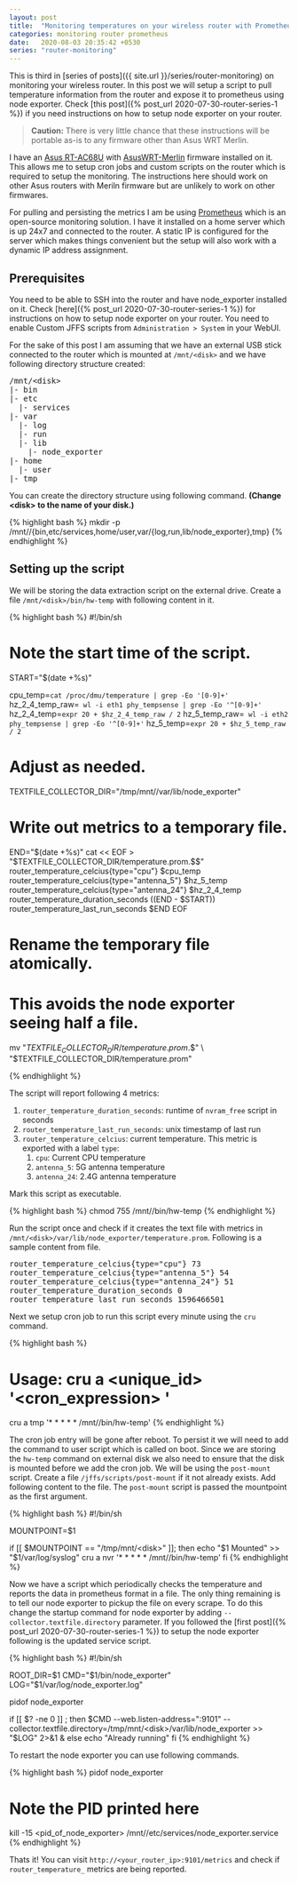 ```yaml
---
layout: post
title:  "Monitoring temperatures on your wireless router with Prometheus"
categories: monitoring router prometheus
date:   2020-08-03 20:35:42 +0530
series: "router-monitoring"
---
```


This is third in [series of posts]({{ site.url }}/series/router-monitoring) on monitoring your wireless router. In this post we will setup a script to pull
temperature information from the router and expose it to prometheus using node exporter.  Check [this post]({% post_url 2020-07-30-router-series-1 %})
if you need instructions on how to setup node exporter on your router.

> **Caution:** There is very little chance that these instructions will be portable as-is to any firmware other than Asus WRT Merlin.

I have an [Asus RT-AC68U](https://www.asus.com/in/Networking/RTAC68U/) with [AsusWRT-Merlin](https://www.asuswrt-merlin.net/) firmware installed on it. 
This allows me to setup cron jobs and custom scripts on the router which is required to setup the monitoring. The instructions here should work on other 
Asus routers with Meriln firmware but are unlikely to work on other firmwares.

For pulling and persisting the metrics I am be using [Prometheus](https://prometheus.io) which is an open-source monitoring solution. I have it installed
on a home server which is up 24x7 and connected to the router. A static IP is configured for the server which makes things convenient but the setup
will also work with a dynamic IP address assignment.

## Prerequisites

You need to be able to SSH into the router and have node_exporter installed on it.  Check [here]({% post_url 2020-07-30-router-series-1 %})
for instructions on how to setup node exporter on your router. You need to enable Custom JFFS scripts from `Administration > System` in your WebUI.

For the sake of this post I am assuming that we have an external USB stick connected to the router which is mounted at `/mnt/<disk>` and we have following 
directory structure created:

<pre>
/mnt/&lt;disk&gt;
|- bin
|- etc
  |- services
|- var
  |- log
  |- run
  |- lib
    |- node_exporter
|- home
  |- user
|- tmp
</pre>

You can create the directory structure using following command. **(Change \<disk\> to the name of your disk.)**

{% highlight bash %}
mkdir -p /mnt/<disk>/{bin,etc/services,home/user,var/{log,run,lib/node_exporter},tmp}
{% endhighlight %}

## Setting up the script

We will be storing the data extraction script on the external drive. Create a file `/mnt/<disk>/bin/hw-temp` with following content in it.

{% highlight bash %}
#!/bin/sh

# Note the start time of the script.
START="$(date +%s)"

cpu_temp=`cat /proc/dmu/temperature | grep -Eo '[0-9]+'`
hz_2_4_temp_raw=` wl -i eth1 phy_tempsense | grep -Eo '^[0-9]+'`
hz_2_4_temp=`expr 20 + $hz_2_4_temp_raw / 2`
hz_5_temp_raw=` wl -i eth2 phy_tempsense | grep -Eo '^[0-9]+'`
hz_5_temp=`expr 20 + $hz_5_temp_raw / 2`

# Adjust as needed.
TEXTFILE_COLLECTOR_DIR="/tmp/mnt/<disk>/var/lib/node_exporter"

# Write out metrics to a temporary file.
END="$(date +%s)"
cat << EOF > "$TEXTFILE_COLLECTOR_DIR/temperature.prom.$$"
router_temperature_celcius{type="cpu"} $cpu_temp
router_temperature_celcius{type="antenna_5"} $hz_5_temp
router_temperature_celcius{type="antenna_24"} $hz_2_4_temp
router_temperature_duration_seconds $(($END - $START))
router_temperature_last_run_seconds $END
EOF

# Rename the temporary file atomically.
# This avoids the node exporter seeing half a file.
mv "$TEXTFILE_COLLECTOR_DIR/temperature.prom.$$" \
  "$TEXTFILE_COLLECTOR_DIR/temperature.prom"

{% endhighlight %}

The script will report following 4 metrics:

1. `router_temperature_duration_seconds`: runtime of `nvram_free` script in seconds
2. `router_temperature_last_run_seconds`: unix timestamp of last run
3. `router_temperature_celcius`: current temperature. This metric is exported with a label `type`:
    1. `cpu`: Current CPU temperature
    2. `antenna_5`: 5G antenna temperature
    3. `antenna_24`: 2.4G antenna temperature

Mark this script as executable.

{% highlight bash %}
chmod 755 /mnt/<disk>/bin/hw-temp
{% endhighlight %}

Run the script once and check if it creates the text file with metrics in `/mnt/<disk>/var/lib/node_exporter/temperature.prom`. Following is a sample content from file.

<pre>
router_temperature_celcius{type="cpu"} 73
router_temperature_celcius{type="antenna_5"} 54
router_temperature_celcius{type="antenna_24"} 51
router_temperature_duration_seconds 0
router_temperature_last_run_seconds 1596466501
</pre>

Next we setup cron job to run this script every minute using the `cru` command.

{% highlight bash %}
# Usage: cru a <unique_id> '<cron_expression> <command>'
cru a tmp '* * * * * /mnt/<disk>/bin/hw-temp'
{% endhighlight %}

The cron job entry will be gone after reboot. To persist it we will need to add the command to user script which is called on boot. Since we
are storing the `hw-temp` command on external disk we also need to ensure that the disk is mounted before we add the cron job. We will be 
using the `post-mount` script. Create a file `/jffs/scripts/post-mount` if it not already exists. Add following content to the file. The 
`post-mount` script is passed the mountpoint as the first argument.

{% highlight bash %}
#!/bin/sh

MOUNTPOINT=$1

if [[ $MOUNTPOINT == "/tmp/mnt/<disk>" ]]; then
    echo "$1 Mounted" >> "$1/var/log/syslog"
    cru a nvr '* * * * * /mnt/<disk>/bin/hw-temp'
fi
{% endhighlight %}

Now we have a script which periodically checks the temperature and reports the data in prometheus format in a file. The only thing remaining is to
tell our node exporter to pickup the file on every scrape. To do this change the startup command for node exporter by adding `--collector.textfile.directory`
parameter. If you followed the [first post]({% post_url 2020-07-30-router-series-1 %}) to setup the node exporter following is the updated service script.

{% highlight bash %}
#!/bin/sh

ROOT_DIR=$1
CMD="$1/bin/node_exporter"
LOG="$1/var/log/node_exporter.log"

pidof node_exporter

if [[ $? -ne 0 ]] ; then
    $CMD --web.listen-address=":9101" --collector.textfile.directory=/tmp/mnt/<disk>/var/lib/node_exporter >> "$LOG" 2>&1 &
else
    echo "Already running"
fi
{% endhighlight %}

To restart the node exporter you can use following commands.

{% highlight bash %}
pidof node_exporter 
# Note the PID printed here

kill -15 <pid_of_node_exporter>
/mnt/<disk>/etc/services/node_exporter.service
{% endhighlight %}

Thats it! You can visit `http://<your_router_ip>:9101/metrics` and check if `router_temperature_` metrics are being reported.
